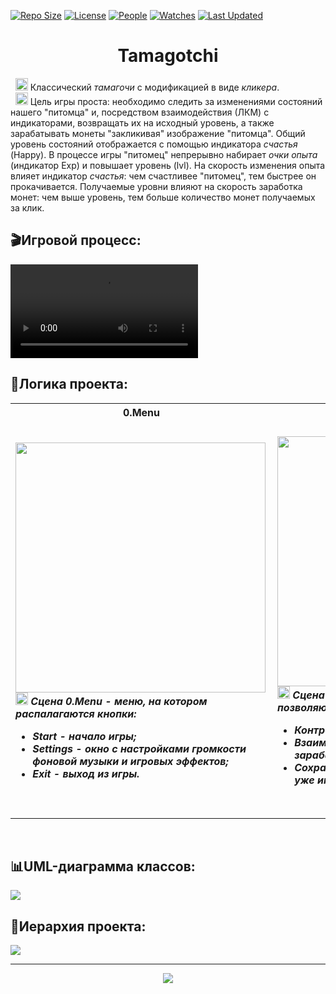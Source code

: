 [![Repo Size](https://img.shields.io/github/languages/code-size/AlekseyShashkov/Tamagotchi_DiplomTMS?style=flat)](https://github.com/AlekseyShashkov/Tamagotchi_DiplomTMS/archive/master.zip)
[![License](https://img.shields.io/github/license/AlekseyShashkov/Tamagotchi_DiplomTMS.svg)](LICENSE) 
[![People](https://img.shields.io/github/contributors/AlekseyShashkov/Tamagotchi_DiplomTMS?style=flat&color=ffaaf2&label=People)](https://github.com/AlekseyShashkov/Tamagotchi_DiplomTMS/graphs/contributors) 
[![Watches](https://img.shields.io/github/watchers/AlekseyShashkov/Tamagotchi_DiplomTMS?style=flat&color=f5d08b&label=Watches)](https://github.com/AlekseyShashkov/Tamagotchi_DiplomTMS/watchers) 
[![Last Updated](https://img.shields.io/github/last-commit/AlekseyShashkov/Tamagotchi_DiplomTMS?style=flat&color=e06c75&label=)](https://github.com/AlekseyShashkov/Tamagotchi_DiplomTMS/pulse) 

<h1 align="center">Tamagotchi</h1>

&nbsp;&nbsp;<img src="https://github.com/user-attachments/assets/859a580b-af03-4239-a848-eed610b7db73" height="20px"/>
Классический <i>тамагочи</i> с модификацией в виде <i>кликера</i>.<br/> 
&nbsp;&nbsp;<img src="https://github.com/user-attachments/assets/859a580b-af03-4239-a848-eed610b7db73" height="20px"/>
Цель игры проста: необходимо следить за изменениями состояний нашего "питомца" и, 
посредством взаимодействия (ЛКМ) с индикаторами, возвращать их на исходный уровень, а также зарабатывать монеты "закликивая" изображение "питомца". Общий уровень состояний отображается с помощью индикатора <i>счастья</i> (Happy).
В процессе игры "питомец" непрерывно набирает <i>очки опыта</i> (индикатор Exp) и повышает уровень (lvl). На скорость изменения опыта влияет индикатор <i>счастья</i>: чем счастливее "питомец",
тем быстрее он прокачивается. Получаемые уровни влияют на скорость заработка монет: чем выше уровень, тем больше количество монет получаемых за клик.

## 🎬Игровой процесс:
<div align="left">
    <kbd >
        <video src="https://github.com/user-attachments/assets/14beed7f-69f4-4745-9c70-9533ed241a2e" ></video>
    </kbd>
</div>

## 🔧Логика проекта:

<div align="left">
<table>
    <tr align="center">
        <th> <b>0.Menu</b> </th>
        <th> <b>1.Game</b> </th>
    </tr>
    <tr>
        <td> 
<h5> <img src="https://github.com/user-attachments/assets/a3779dd6-d657-4857-86b6-935182559216" height="400px" align="left"/>
<img src="https://github.com/user-attachments/assets/859a580b-af03-4239-a848-eed610b7db73" height="20px"/>
Сцена <b>0.Menu</b> - меню, на котором распалагаются кнопки:

 - Start - начало игры;
 - Settings - окно с настройками громкости фоновой музыки и игровых эффектов;
 - Exit - выход из игры. </h5>          
        </td>
        <td>
<h5> <img src="https://github.com/user-attachments/assets/bef4ba09-6c89-4345-9082-08f8381ea012" height="400px" align="left"/> 
<img src="https://github.com/user-attachments/assets/859a580b-af03-4239-a848-eed610b7db73" height="20px"/>
Сцена <b>1.Game</b> - наше игровое пространство, позволяющее:

 - Контролировать состояния Tamagotchi;
 - Взаимодействовать с Tamagotchi и зарабатывать монеты;
 - Сохранять свой результат и продолжать с уже имеющегося сохранения. </h5>        
        </td>
    </tr>
</table>
</div>

<br clear="both">

## 📊UML-диаграмма классов:
<img src="https://github.com/user-attachments/assets/a70d764c-8220-4d0a-abd5-b382593241d3"/>

## 📝Иерархия проекта:
<img src="https://github.com/user-attachments/assets/fe80d7ef-f16f-4d16-b165-0baee4dcc182"/>
<hr/>

<p align="center">
  <img src="https://github.com/user-attachments/assets/62b70946-6e11-4fce-af0d-993278eb098e"/>
</p>
